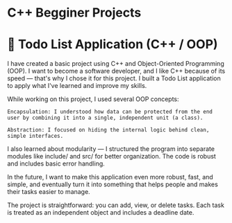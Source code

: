 # C++ Begginer Projects

# 📝 Todo List Application (C++ / OOP)
I have created a basic project using C++ and Object-Oriented Programming (OOP). I want to become a software developer, and I like C++ because of its speed — that's why I chose it for this project. I built a Todo List application to apply what I've learned and improve my skills.

While working on this project, I used several OOP concepts:

    Encapsulation: I understood how data can be protected from the end user by combining it into a single, independent unit (a class).

    Abstraction: I focused on hiding the internal logic behind clean, simple interfaces.

I also learned about modularity — I structured the program into separate modules like include/ and src/ for better organization. The code is robust and includes basic error handling.

In the future, I want to make this application even more robust, fast, and simple, and eventually turn it into something that helps people and makes their tasks easier to manage.

The project is straightforward: you can add, view, or delete tasks. Each task is treated as an independent object and includes a deadline date.
